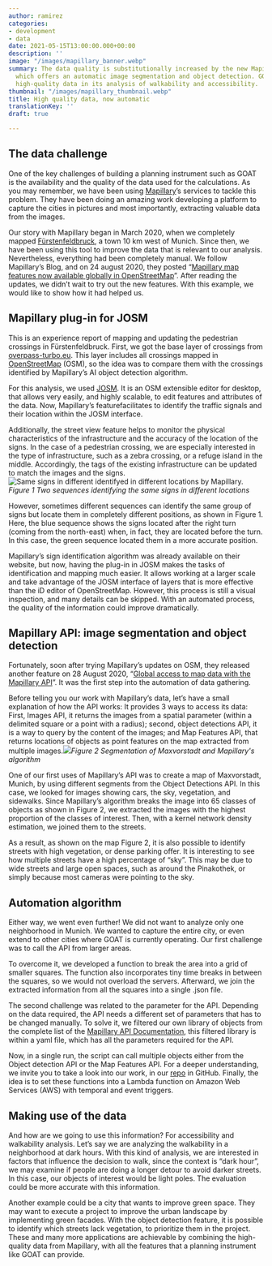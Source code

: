 ```yaml
---
author: ramirez
categories:
- development
- data
date: 2021-05-15T13:00:00.000+00:00
description: ''
image: "/images/mapillary_banner.webp"
summary: The data quality is substitutionally increased by the new Mapillary API,
  which offers an automatic image segmentation and object detection. GOAT uses this
  high-quality data in its analysis of walkability and accessibility.
thumbnail: "/images/mapillary_thumbnail.webp"
title: High quality data, now automatic
translationKey: ''
draft: true

---
```

## The data challenge

One of the key challenges of building a planning instrument such as GOAT is the availability and the quality of the data used for the calculations. As you may remember, we have been using [Mapillary](https://www.mapillary.com/)’s services to tackle this problem. They have been doing an amazing work developing a platform to capture the cities in pictures and most importantly, extracting valuable data from the images.

Our story with Mapillary began in March 2020, when we completely mapped [Fürstenfeldbruck](https://www.open-accessibility.org/mapillary/ "Fürstenfeldbruck in Mapillary"), a town 10 km west of Munich. Since then, we have been using this tool to improve the data that is relevant to our analysis. Nevertheless, everything had been completely manual. We follow Mapillary’s Blog, and on 24 august 2020, they posted “[Mapillary map features now available globally in OpenStreetMap](https://blog.mapillary.com/update/2020/08/24/global-map-features-openstreetmap.html)”. After reading the updates, we didn’t wait to try out the new features. With this example, we would like to show how it had helped us.

## Mapillary plug-in for JOSM

This is an experience report of mapping and updating the pedestrian crossings in Fürstenfeldbruck. First, we got the base layer of crossings from [overpass-turbo.eu](file:///Users/Santiago/Downloads/overpass-turbo.eu). This layer includes all crossings mapped in [OpenStreetMap](https://www.openstreetmap.org/#map=5/50.151/9.539) (OSM), so the idea was to compare them with the crossings identified by Mapillary’s AI object detection algorithm.

For this analysis, we used [JOSM](https://josm.openstreetmap.de/). It is an OSM extensible editor for desktop, that allows very easily, and highly scalable, to edit features and attributes of the data. Now, Mapillary’s featurefacilitates to identify the traffic signals and their location within the JOSM interface.

Additionally, the street view feature helps to monitor the physical characteristics of the infrastructure and the accuracy of the location of the signs. In the case of a pedestrian crossing, we are especially interested in the type of infrastructure, such as a zebra crossing, or a refuge island in the middle. Accordingly, the tags of the existing infrastructure can be updated to match the images and the signs.![Same signs in different identifyed in different locations by Mapillary.](/images/mapillary_fig1.jpg "Mapillary locations")_Figure 1 Two sequences identifying the same signs in different locations_

However, sometimes different sequences can identify the same group of signs but locate them in completely different positions, as shown in Figure 1. Here, the blue sequence shows the signs located after the right turn (coming from the north-east) when, in fact, they are located before the turn. In this case, the green sequence located them in a more accurate position.

Mapillary’s sign identification algorithm was already available on their website, but now, having the plug-in in JOSM makes the tasks of identification and mapping much easier. It allows working at a larger scale and take advantage of the JOSM interface of layers that is more effective than the iD editor of OpenStreetMap. However, this process is still a visual inspection, and many details can be skipped. With an automated process, the quality of the information could improve dramatically.

## Mapillary API: image segmentation and object detection

Fortunately, soon after trying Mapillary’s updates on OSM, they released another feature on 28 August 2020, “[Global access to map data with the Mapillary API](https://blog.mapillary.com/update/2020/08/28/map-data-mapillary-api.html)”. It was the first step into the automation of data gathering.

Before telling you our work with Mapillary’s data, let’s have a small explanation of how the API works: It provides 3 ways to access its data: First, Images API, it returns the images from a spatial parameter (within a delimited square or a point with a radius); second, object detections API, it is a way to query by the content of the images; and Map Features API, that returns locations of objects as point features on the map extracted from multiple images.![](/images/mapillary_fig2.jpg)_Figure 2 Segmentation of Maxvorstadt and Mapillary's algorithm_

One of our first uses of Mapillary’s API was to create a map of Maxvorstadt, Munich, by using different segments from the Object Detections API. In this case, we looked for images showing cars, the sky, vegetation, and sidewalks. Since Mapillary’s algorithm breaks the image into 65 classes of objects as shown in Figure 2, we extracted the images with the highest proportion of the classes of interest. Then, with a kernel network density estimation, we joined them to the streets.

As a result, as shown on the map Figure 2, it is also possible to identify streets with high vegetation, or dense parking offer. It is interesting to see how multiple streets have a high percentage of “sky”. This may be due to wide streets and large open spaces, such as around the Pinakothek, or simply because most cameras were pointing to the sky.

## Automation algorithm

Either way, we went even further! We did not want to analyze only one neighborhood in Munich. We wanted to capture the entire city, or even extend to other cities where GOAT is currently operating. Our first challenge was to call the API from larger areas.

To overcome it, we developed a function to break the area into a grid of smaller squares. The function also incorporates tiny time breaks in between the squares, so we would not overload the servers. Afterward, we join the extracted information from all the squares into a single .json file.

The second challenge was related to the parameter for the API. Depending on the data required, the API needs a different set of parameters that has to be changed manually. To solve it, we filtered our own library of objects from the complete list of the [Mapillary API Documentation](https://www.mapillary.com/developer/api-documentation/), this filtered library is within a yaml file, which has all the parameters required for the API.

Now, in a single run, the script can call multiple objects either from the Object detection API or the Map Features API. For a deeper understanding, we invite you to take a look into our work, in our [repo](https://github.com/goat-community/mapillary-api) in GitHub. Finally, the idea is to set these functions into a Lambda function on Amazon Web Services (AWS) with temporal and event triggers.

## Making use of the data

And how are we going to use this information? For accessibility and walkability analysis. Let’s say we are analyzing the walkability in a neighborhood at dark hours. With this kind of analysis, we are interested in factors that influence the decision to walk, since the context is “dark hour”, we may examine if people are doing a longer detour to avoid darker streets. In this case, our objects of interest would be light poles. The evaluation could be more accurate with this information.

Another example could be a city that wants to improve green space. They may want to execute a project to improve the urban landscape by implementing green facades. With the object detection feature, it is possible to identify which streets lack vegetation, to prioritize them in the project. These and many more applications are achievable by combining the high-quality data from Mapillary, with all the features that a planning instrument like GOAT can provide.